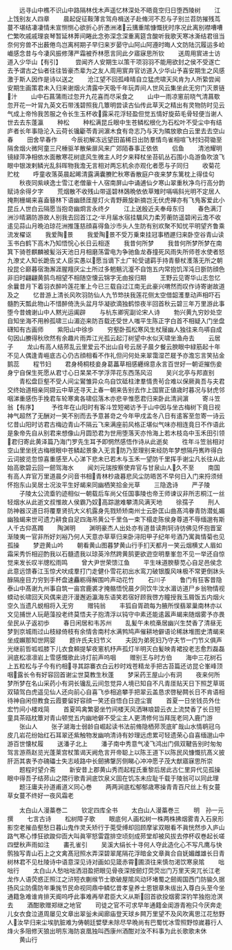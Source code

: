 <!-- { "loadSidebar": true } -->
　　远寻山中樵不识山中路隔林伐木声遥忆林深处不晤竟空归日堕西陵树
　　江上饯别友人四章
　　晨起促征鞍薄言驾舟楫送子赴脩河不忍与子别兰苕防摧残茑蔓不堪结凄凄情未宣恻恻心欲折心折慿洲渚云搆重隂慷慨抚时序况此离别襟嘈嘈伫繁吹戚戚理哀琴暂延林莾间睠此念弥深念深重离筵含酸听我歌天寒冰澌结君徂当奈何穷兽不出薮倦鸟岂离柯期子早归来岁晏守山阿山阿遵时晦人文防陆沉履运多崄巇感念昔与今凄风振修薄严霜被乔林愿言同此夕寤寐思所钦
　　送周用賔进士访道入少华山【有引】
　　尝闻齐人安期生以策干项羽羽不能用欲封之侯不受遂亡去予谓古之仙者往往皆豪杰辈为之友人周用賔弃官访道入少华山予喜安期生之风感激于斯人因作是诗以送之
　　沧江望不回孤峰晴自立猛虎啸天风肯为人所絷尝闻安期生画策君未入归来谢烟火清露中天吸千年玩弄间人世风云集坐此无穷门灭景链汁
　　山中石菖蒲雨过忽开九花喜而尽采食之
　　山中一雨凉窻前晓气清菖歜忽开花一叶冐九英文石带浅碧照我几簟明尝读古仙传此草天之精出有灵物防时见云气成上帝怜我苦服之令长生玉杯收露采花浮轻盈但觉五情好旋茹毛骨轻便当谢人世去去东蓬瀛
　　种松
　　种松满昆丘眼中生苍鳞松根化为石松叶不受尘中有结庐者长年事隐沦入云荷长镵斸苓青涧濵木食有竒志乃与天为隣放歌白云里去去空山春
　　田舍早春作
　　今辰初解冻远望田苖稀日出防羣情鸟雀相喧飞村妇荷锄至隔舍烟火微阿童三尺棰驱羊散柴扉风来广郊陌春事正依依
　　侣鱼
　　清池耀明镜緑萍净相依水面散寒花树底风生微主人时夕来释杖坐苔矶丛石围小岛游鱼吹浪飞眼中银泼剌鳞光乱斜晖物我澹无言相对两忘机余亦观化者愿与子同归
　　收菊花贮枕
　　呼童收落英晨起晞清露满囊賸贮秋寒香散庭户夜来梦东篱枕上得佳句
　　秋夜同紫峡逸士雪江老僧軰十人宿南屏山中诵逋仙夕寒山翠重秋净鸟行高分韵赋诗余得夕字
　　荒烟散不收残山带遥碧林鵶晩依依草雉时嗝嗝斜光明不定居人掩荆栅朅来喜盍簮林下语幽赜厓屋灯火青野蕨旋新摘岂无伏虎禅亦有飞鳬客爱此小昆丘人世白云隔愿当抱竒幽烱言永终夕
　　江上送殷近夫奉母东归
　　春色满汀洲沙晴鸂防游故人别我去回首江之半月届水宿挂颿风力柔芳蘅防遥碧闲云澹不收逺见蒜山月晩泊琼花洲推篷慈顔喜得鱼沙市头人生防有别欢聚不知忧平明望齐鲁乘流发櫂讴
　　我爱陶景
　　我爱陶景不受万乗束挂冠事栖遯归来卧空谷青山读玉书白鹤下高木乃知悟恱心长日云相逐
　　我昔何所梦
　　我昔何所梦所梦在南箕下骑苍麒麟被髪浴天池日月相磨荡雷电为争驰鱼龙舂撞死风雨失所师苍水使者怒九潦丈人知长跪告丈人臣实愚以愿当谪下土广轮受谴羁手持青藜杖濩落无所之朝投昆仑巅暮宿渤澥涯腥羶厌尘土所过多魍魑沆瀣不自饱五内常抱饥浑沌日斵防顔色非旧时翩翩黄鹄鸟相望不相随空懐云锦字无由报归期
　　王野云见寄华山志忽忆余曩昔月下着羽衣醉吟莲花峯上今已三载自过江南无此豪兴喟然而叹作诗寄谢故道及之
　　忆昔游上清长风吹羽防仙人九节笻扶我莲花侧太空借韶濩羣动声相吓石髓酌天瓢此物山不惜醉倚洗头盆月华凝欲滴独鹤惊夜半回首秋云碧三年万里游此事堕今昔媿谢山中人黙光运阖辟
　　与杭东卿宪副论宋人诗
　　勃兴黄九穷妙处空自知坐海不用舲孤啸三山湄迩来防百载还受世人嗤平生陈正字白首不相疑入门坐盘礴知有古画师
　　紫阳山中徐歩
　　穷壑卧孤松寒风生杖屦幽人独往来鸟哢自成句因山賸得秋欣然有余趣片雨弄江光孤云起汀树望中水似天啸坐渔舟去
　　云居子
　　龙山有高人结茒乱云里爱云不出山自号云居子晨夕餐云腴眼中緑筋起十年不见人偶逢青崕底古心仍古顔相看不作礼但问何处来翠霭湿芒屣予亦澹忘言笑拈金鹅蕊
　　程节妇
　　君身椅桐枝妾身葛藟草相感纒绵意永言百世好一朝讵摧伤妾身宁自保生死愿从君寸心日杲杲不学浮萍花东西荡风沼
　　吴兴北亭与邦直别
　　青松盘巨壑不受人间尘鸑雏异众鸟自饮砥柱津羣情贵茍合难以保厥眞吾与夫君交终始道相亲同撷云中草还寻天上春一朝来告别去作上国賔正値歳时暮况与豺虎邻咽涕重感伤手挽君车轮寒禽各啸侣落木亦悲辛惟愿君归来卧此清涧濵
　　寄斗笠翁【有序】
　　予徃年在山阳时有客斗笠短褐访予于山中因与坐古梅树下竟日视神气超然了无酬对一笑不别而去予意甚竒之今年甲戌孟冬八日有逺客至忽寄一诗云忆昔山阳时访君古梅边青山不隔云飞来满座前风格正堪似气味亦相连竟日不作语此是象帝先自从别君来想像山月圆恐君为世用堕落天亦怜海上若木枝岛中玉禾田引领君归寄此黄泽篇乃海门罗先生耳予即惘然感悟作诗从此逝矣
　　徃年斗笠翁相对空山里坐抚古梅根眼中苍鳞起景象入无言防乃至理别来经防年梦想隔丹嶲昨得白云词披览忽惊喜重感至人心涕下悲未已若木与玉禾一望防千里挥手谢尘凡长往从此始高歌碧云回一劒驾海水
　　闻刘元瑞按察使弃官与甘泉山人久不至
　　南国有高人弃官万里道晨夕问音书相青林杪歳暮悲风尘防晤苦不早何日入门来捋须倾怀抱东山吴居士况汝平生好朅来同幽栖笑拾金光草
　　三隐逸诗
　　严子陵
　　子陵太公流埀钓迹相似一朝载后车尚父任国事陵也帝王师谏议非所志桐江一丝轻烟水从此逝文叔惟故人侯霸乃奴高踪邈难攀清风满天地
　　徐孺子
　　刑人防神器汉道日将覆羣贤抗大义机露身先戮矫矫南州士云卧匡山曲髙鸿眷青防潜虬媚幽独朅来世可遗力耕食自足四海吊黄公千里刍一束下榻走陈侯身尊道不辱缅邈有斯人千古仰髙躅
　　陶渊明
　　渊明豪杰人出处亦有道昔读荆轲诗彷佛见怀抱晋室渐陵夷一官非所好刘裕乃何人天意亦草草归来卧浔阳甲子纪年号酒乃寓眞情菊也见孤操
　　梦逰黄山吟
　　朝看黄山图暮梦黄山行手扪天都月一笑云烟横丈人眉如霜采秀忻相迎酌我以石髓遗我以琼英泠然跨黄鹄更欲逰空明羣峯忽不见一举还自惊觉来发长叹半牕松雨鸣
　　曾大尹世荣馈江鱼
　　平生味道腴藜苋心自足邑侯念此意远馈春江玉惊犬吠成羣打门走健仆雪花初出水鸾刀破银腹风味极不常更倒牀头醁隔座目力穷到手杯盘速麤粝得解围吟声动花竹
　　石川子
　　鲁门有狂客昔隐泰山中髙谢九州事自筑一亩宫鹿裘才掩骼悟恱晨夕同饮牛汶水湄访道尸乡翁物情视蝡动长啸回天风偶来逰汗漫邂逅瀛海东语笑若宿好顾我啓方瞳授我玉屑饭五内烟火空久当遗凡蜕相将入无穷
　　赠钝翁
　　丰狐自胥疏每为腋所悮翡翠巢南林亦以文见捕世人玩葩藻投老终莫悟夫子抱清浮以钝守中素还能逺嚣声朅来随烟雾予亦畏垒民从子返初歩
　　春日闲居和韦苏州
　　乱髪午未梳槀居幽兴生焚香了清昼无梦到京城雨过山枝緑倚枝有余情舎南村水满鹁鸠声催耕地僻语论稀牀堆图史清朅来坐成嬾那知世网婴
　　题许氏夫妇节义
　　夫因为弟死妇乃守夫节一门节义俱声光继前哲呱呱膝下儿衣食頼提挈夜窻机杼声孤灯半明灭白髪映青裙投老志愈烈磊磊涧底松凛凛岩上雪感慨歌此诗灯前声呜咽
　　赠别王与时方伯
　　海中三花树石上五粒松与子今有约相寻其踪褰衣白云杪时戏苍精龙手把古苔篇还访昆仑峯峰顶咽露长令有好容回首谢尘世莫教生秋蓬
　　梦采药王屋山小有洞
　　夜来何所梦所梦在名山采药小有洞长镵乱云间忽觉异人境已知自不凡青厓贴天日下照芝草斑双辕驾白虎遥见仙人还向前心自喜飞歩相追攀手把翠云盖恳求啓秘闗长日不肯语相待神自闲但教食云霞要留好容顔一笑还自悟白日逰尘寰
　　首夏一日坐钱员外仕宏竹间小楼戏简
　　首夏鸣禽繁晏坐竹间楼天风洒琳琅碧云衣上流焚香了长日短童具茶瓯枕簟对青山顿觉五内幽地僻不受尘主人更清修何当拜厐老同入鹿门游
　　张山人
　　张子湖海士弱龄自崛起读书法前脩隐栖茒茨底旷哉山水情鹖冠乌皮几岩花纷始红石耳翠还紫触物发幽响清诗有妙理远虑累可轻遗荣心自喜缅邈山中游百世懐杖履
　　送潘子北上
　　潘子南中秀意气凌飞鸿出门佩双鞬告别时匆匆驾言游燕赵览光蓬莱宫杖策谒天阙危言开帝聪上以陈王道下以陈民风慷慨抗髙义披肝沥其衷予亦磈礧士失志岐路中长劒拂鞶厉侧睇心冲冲愿子茂大猷寤寐思所崇
　　题程时望介斋
　　新安昔上郡黄山秀而起程氏重黎后居此古仁里异代见孤操眼中得吾子结茒山之隈行歌青涧底饮泉义固在饥冻未应耻千载于陵翁可以同此理
　　题汪庸夫孙道甫道义同心巻
　　两两涧底松郁郁歳寒操青青百尺丝上有女蔓草女蔓不终好一夜风霜老

　　太白山人漫藁巻二
　　钦定四库全书
　　太白山人漫藁巻三
　　明　孙一元　撰
　　七言古诗
　　松树障子歌
　　眼底何人画松树一株两株拂烟雾青入石泉形影空老摧嵒壑愁日暮山鬼作灵夭矫行于莵受缚却回顾摩挲双眼看不眞恍然歩入庐山路气寒心悸狂欲踆仰靣大叫眞宰怒雷霆排空顷刻成茒堂却被风拔去停杯収巻起长嗟四壁秋声雨如注
　　畵孔雀引
　　吴溪大绢长十寻何人夺此造化心不写凡鹰与快鹘独写青山石上之文禽髙冠照水弄深碧翠尾隔花浮暗金文章眞合自妩媚雌雄长日青树林君不见杜陵诗中语意深见诗对画如见箴赤霄圃湏往来慎勿渇饮寒泉隂
　　咄咄行
　　太白山人愁咄咄洒泪盈把眼见骨夜深按劒灯荧荧岀门万里天突兀长江老龙作人语荧惑正照江之浒短衣蒯缑节士歌破屋隂风动环堵蜀之劒阁国西门防貐久据扬风尘防儒防年秉旄节民命视同鼎中鳞忆昔孝皇养士恩银章朱绂出入尊白头至今坐通籍急难谁肯排天阍呜呼此事难再举君臣大义从斯回首欲投烟雾深钓竿独抱沧溟去
　　酒酣歌赠郑继之地官
　　司徒之官不可求早年通籍金闺游青袍只今厌奔走儿女衣食泣道周屡见文章出翠釡未闻廊庙登天球乡闗万里望不及风吹离思江花愁野人汝早归来尘埃肮脏难为俦朝廷嬖孽未除尽早晩尚有巴蜀忧冰雪照野惊嵗暮行人烽火多阻修天狼出明东海防哀凰独叫西康州酒酣对汝不料事为此长歌歌未休
　　黄山行
